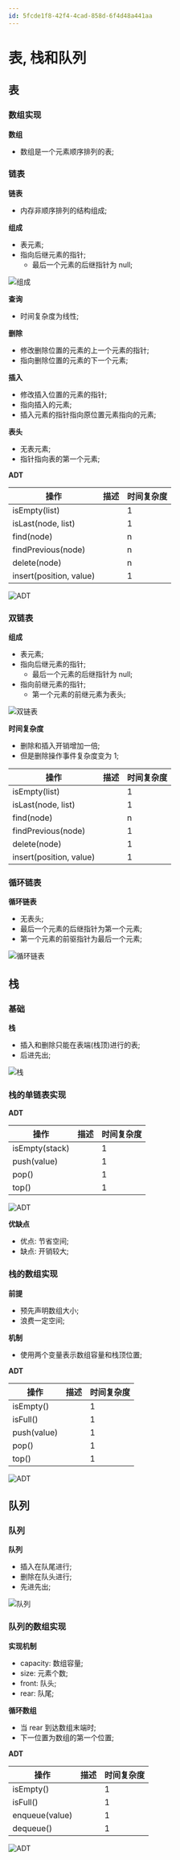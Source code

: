 ```yaml
---
id: 5fcde1f8-42f4-4cad-858d-6f4d48a441aa
---
```


# 表, 栈和队列

## 表

### 数组实现

**数组**

- 数组是一个元素顺序排列的表;

### 链表

**链表**

- 内存非顺序排列的结构组成;

**组成**

- 表元素;
- 指向后继元素的指针;
  - 最后一个元素的后继指针为 null;

![组成](images/2023-07-05-19-34-46.png)

**查询**

- 时间复杂度为线性;

**删除**

- 修改删除位置的元素的上一个元素的指针;
- 指向删除位置的元素的下一个元素;

**插入**

- 修改插入位置的元素的指针;
- 指向插入的元素;
- 插入元素的指针指向原位置元素指向的元素;

**表头**

- 无表元素;
- 指针指向表的第一个元素;

**ADT**

| 操作                    | 描述 | 时间复杂度 |
| ----------------------- | ---- | ---------- |
| isEmpty(list)           |      | 1          |
| isLast(node, list)      |      | 1          |
| find(node)              |      | n          |
| findPrevious(node)      |      | n          |
| delete(node)            |      | n          |
| insert(position, value) |      | 1          |

![ADT](images/2023-07-05-19-43-40.png)

### 双链表

**组成**

- 表元素;
- 指向后继元素的指针;
  - 最后一个元素的后继指针为 null;
- 指向前继元素的指针;
  - 第一个元素的前继元素为表头;

![双链表](images/2023-07-05-19-59-28.png)

**时间复杂度**

- 删除和插入开销增加一倍;
- 但是删除操作事件复杂度变为 1;

| 操作                    | 描述 | 时间复杂度 |
| ----------------------- | ---- | ---------- |
| isEmpty(list)           |      | 1          |
| isLast(node, list)      |      | 1          |
| find(node)              |      | n          |
| findPrevious(node)      |      | 1          |
| delete(node)            |      | 1          |
| insert(position, value) |      | 1          |

### 循环链表

**循环链表**

- 无表头;
- 最后一个元素的后继指针为第一个元素;
- 第一个元素的前驱指针为最后一个元素;

![循环链表](images/2023-07-05-20-01-30.png)

## 栈

### 基础

**栈**

- 插入和删除只能在表端(栈顶)进行的表;
- 后进先出;

![栈](images/2023-07-06-21-18-43.png)

### 栈的单链表实现

**ADT**

| 操作           | 描述 | 时间复杂度 |
| -------------- | ---- | ---------- |
| isEmpty(stack) |      | 1          |
| push(value)    |      | 1          |
| pop()          |      | 1          |
| top()          |      | 1          |

![ADT](images/2023-07-06-20-56-42.png)

**优缺点**

- 优点: 节省空间;
- 缺点: 开销较大;

### 栈的数组实现

**前提**

- 预先声明数组大小;
- 浪费一定空间;

**机制**

- 使用两个变量表示数组容量和栈顶位置;

**ADT**

| 操作        | 描述 | 时间复杂度 |
| ----------- | ---- | ---------- |
| isEmpty()   |      | 1          |
| isFull()    |      | 1          |
| push(value) |      | 1          |
| pop()       |      | 1          |
| top()       |      | 1          |

![ADT](images/2023-07-06-21-02-07.png)

## 队列

### 队列

**队列**

- 插入在队尾进行;
- 删除在队头进行;
- 先进先出;

![队列](images/2023-07-07-19-19-41.png)

### 队列的数组实现

**实现机制**

- capacity: 数组容量;
- size: 元素个数;
- front: 队头;
- rear: 队尾;

**循环数组**

- 当 rear 到达数组末端时;
- 下一位置为数组的第一个位置;

**ADT**

| 操作           | 描述 | 时间复杂度 |
| -------------- | ---- | ---------- |
| isEmpty()      |      | 1          |
| isFull()       |      | 1          |
| enqueue(value) |      | 1          |
| dequeue()      |      | 1          |

![ADT](images/2023-07-07-19-27-28.png)
